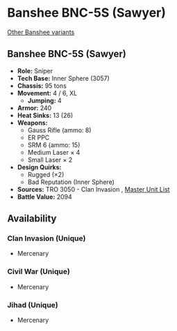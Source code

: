 # Banshee BNC-5S (Sawyer) 

[Other Banshee variants](../banshee.md) 

## Banshee BNC-5S (Sawyer) 

- **Role:** Sniper 
- **Tech Base:** Inner Sphere (3057) 
- **Chassis:** 95 tons 
- **Movement:** 4 / 6, XL 
  - **Jumping:** 4 
- **Armor:** 240 
- **Heat Sinks:** 13 (26) 
- **Weapons:** 
  - Gauss Rifle (ammo: 8) 
  - ER PPC 
  - SRM 6 (ammo: 15) 
  - Medium Laser × 4 
  - Small Laser × 2 
- **Design Quirks:** 
  - Rugged (×2) 
  - Bad Reputation (Inner Sphere) 
- **Sources:** TRO 3050 - Clan Invasion , [Master Unit List](http://masterunitlist.info/Unit/Details/3786) 
- **Battle Value:** 2094 

## Availability 

### Clan Invasion (Unique) 

- Mercenary 

### Civil War (Unique) 

- Mercenary 

### Jihad (Unique) 

- Mercenary 

